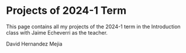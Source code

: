 # Projects of 2024-1 Term

This page contains all my projects of the 2024-1 term in the Introduction class with Jaime Echeverri as the teacher.

David Hernandez Mejia 